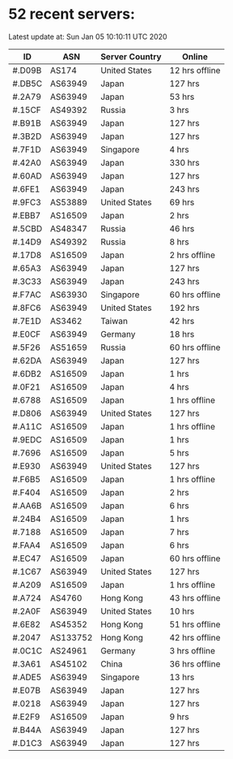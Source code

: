 # 52 recent servers:

Latest update at: Sun Jan 05 10:10:11 UTC 2020

| ID | ASN | Server Country | Online |
| -- | --- | -------------- | ------ |
| #.D09B | AS174 | United States | 12 hrs offline |
| #.DB5C | AS63949 | Japan | 127 hrs |
| #.2A79 | AS63949 | Japan | 53 hrs |
| #.15CF | AS49392 | Russia | 3 hrs |
| #.B91B | AS63949 | Japan | 127 hrs |
| #.3B2D | AS63949 | Japan | 127 hrs |
| #.7F1D | AS63949 | Singapore | 4 hrs |
| #.42A0 | AS63949 | Japan | 330 hrs |
| #.60AD | AS63949 | Japan | 127 hrs |
| #.6FE1 | AS63949 | Japan | 243 hrs |
| #.9FC3 | AS53889 | United States | 69 hrs |
| #.EBB7 | AS16509 | Japan | 2 hrs |
| #.5CBD | AS48347 | Russia | 46 hrs |
| #.14D9 | AS49392 | Russia | 8 hrs |
| #.17D8 | AS16509 | Japan | 2 hrs offline |
| #.65A3 | AS63949 | Japan | 127 hrs |
| #.3C33 | AS63949 | Japan | 243 hrs |
| #.F7AC | AS63930 | Singapore | 60 hrs offline |
| #.8FC6 | AS63949 | United States | 192 hrs |
| #.7E1D | AS3462 | Taiwan | 42 hrs |
| #.E0CF | AS63949 | Germany | 18 hrs |
| #.5F26 | AS51659 | Russia | 60 hrs offline |
| #.62DA | AS63949 | Japan | 127 hrs |
| #.6DB2 | AS16509 | Japan | 1 hrs |
| #.0F21 | AS16509 | Japan | 4 hrs |
| #.6788 | AS16509 | Japan | 1 hrs offline |
| #.D806 | AS63949 | United States | 127 hrs |
| #.A11C | AS16509 | Japan | 1 hrs offline |
| #.9EDC | AS16509 | Japan | 1 hrs |
| #.7696 | AS16509 | Japan | 5 hrs |
| #.E930 | AS63949 | United States | 127 hrs |
| #.F6B5 | AS16509 | Japan | 1 hrs offline |
| #.F404 | AS16509 | Japan | 2 hrs |
| #.AA6B | AS16509 | Japan | 6 hrs |
| #.24B4 | AS16509 | Japan | 1 hrs |
| #.7188 | AS16509 | Japan | 7 hrs |
| #.FAA4 | AS16509 | Japan | 6 hrs |
| #.EC47 | AS16509 | Japan | 60 hrs offline |
| #.1C67 | AS63949 | United States | 127 hrs |
| #.A209 | AS16509 | Japan | 1 hrs offline |
| #.A724 | AS4760 | Hong Kong | 43 hrs offline |
| #.2A0F | AS63949 | United States | 10 hrs |
| #.6E82 | AS45352 | Hong Kong | 51 hrs offline |
| #.2047 | AS133752 | Hong Kong | 42 hrs offline |
| #.0C1C | AS24961 | Germany | 3 hrs offline |
| #.3A61 | AS45102 | China | 36 hrs offline |
| #.ADE5 | AS63949 | Singapore | 13 hrs |
| #.E07B | AS63949 | Japan | 127 hrs |
| #.0218 | AS63949 | Japan | 127 hrs |
| #.E2F9 | AS16509 | Japan | 9 hrs |
| #.B44A | AS63949 | Japan | 127 hrs |
| #.D1C3 | AS63949 | Japan | 127 hrs |


